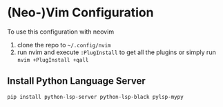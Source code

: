 (Neo-)Vim Configuration
=======================

To use this configuration with neovim

1. clone the repo to `~/.config/nvim`
3. run nvim and execute `:PlugInstall` to get all the plugins
   or simply run `nvim +PlugInstall +qall`


## Install Python Language Server

    pip install python-lsp-server python-lsp-black pylsp-mypy
